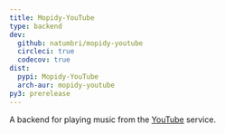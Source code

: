 ```yaml
---
title: Mopidy-YouTube
type: backend
dev:
  github: natumbri/mopidy-youtube
  circleci: true
  codecov: true
dist:
  pypi: Mopidy-YouTube
  arch-aur: mopidy-youtube
py3: prerelease
---
```


A backend for playing music from the
[YouTube](https://www.youtube.com/) service.
